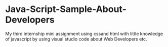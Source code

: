 # Java-Script-Sample-About-Developers
My third internship mini assignment using cssand html with little knowledge of javascript by using visual studio code about Web Developers etc.
